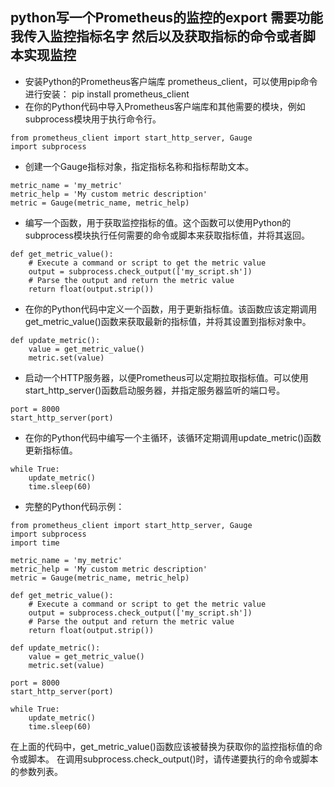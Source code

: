 ## python写一个Prometheus的监控的export 需要功能我传入监控指标名字 然后以及获取指标的命令或者脚本实现监控
* 安装Python的Prometheus客户端库 prometheus_client，可以使用pip命令进行安装：
   pip install prometheus_client
* 在你的Python代码中导入Prometheus客户端库和其他需要的模块，例如subprocess模块用于执行命令行。
```
from prometheus_client import start_http_server, Gauge
import subprocess
```
* 创建一个Gauge指标对象，指定指标名称和指标帮助文本。
```
metric_name = 'my_metric'
metric_help = 'My custom metric description'
metric = Gauge(metric_name, metric_help)
```
* 编写一个函数，用于获取监控指标的值。这个函数可以使用Python的subprocess模块执行任何需要的命令或脚本来获取指标值，并将其返回。
```
def get_metric_value():
    # Execute a command or script to get the metric value
    output = subprocess.check_output(['my_script.sh'])
    # Parse the output and return the metric value
    return float(output.strip())

```
* 在你的Python代码中定义一个函数，用于更新指标值。该函数应该定期调用get_metric_value()函数来获取最新的指标值，并将其设置到指标对象中。
```
def update_metric():
    value = get_metric_value()
    metric.set(value)
```
* 启动一个HTTP服务器，以便Prometheus可以定期拉取指标值。可以使用start_http_server()函数启动服务器，并指定服务器监听的端口号。
```
port = 8000
start_http_server(port)
```
* 在你的Python代码中编写一个主循环，该循环定期调用update_metric()函数更新指标值。
```
while True:
    update_metric()
    time.sleep(60)
```
* 完整的Python代码示例：
```
from prometheus_client import start_http_server, Gauge
import subprocess
import time

metric_name = 'my_metric'
metric_help = 'My custom metric description'
metric = Gauge(metric_name, metric_help)

def get_metric_value():
    # Execute a command or script to get the metric value
    output = subprocess.check_output(['my_script.sh'])
    # Parse the output and return the metric value
    return float(output.strip())

def update_metric():
    value = get_metric_value()
    metric.set(value)

port = 8000
start_http_server(port)

while True:
    update_metric()
    time.sleep(60)

```
在上面的代码中，get_metric_value()函数应该被替换为获取你的监控指标值的命令或脚本。
在调用subprocess.check_output()时，请传递要执行的命令或脚本的参数列表。
